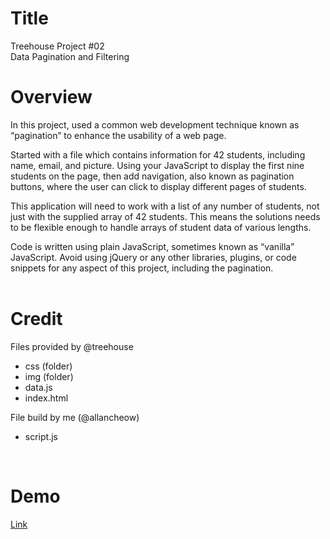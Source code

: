 # Title
Treehouse Project #02  
	Data Pagination and Filtering
<br>

# Overview
In this project, used a common web development technique known as “pagination” to enhance the usability of a web page.  

Started with a file which contains information for 42 students, including name, email, and picture. Using your JavaScript to display the first nine students on the page, then add navigation, also known as pagination buttons, where the user can click to display different pages of students.  

This application will need to work with a list of any number of students, not just with the supplied array of 42 students. This means the solutions needs to be flexible enough to handle arrays of student data of various lengths.  

Code is written using plain JavaScript, sometimes known as “vanilla” JavaScript. Avoid using jQuery or any other libraries, plugins, or code snippets for any aspect of this project, including the pagination.  
<br>

# Credit
Files provided by @treehouse
- css (folder)
- img (folder)
- data.js
- index.html

File build by me (@allancheow)
- script.js
<br>


# Demo
[Link](https://allancheow.github.io/Data-Pagination-and-Filtering/)
